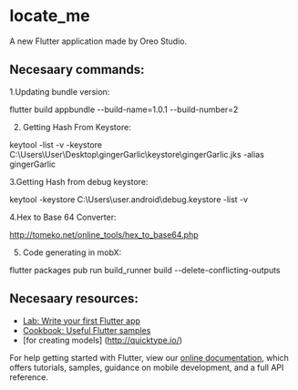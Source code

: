 # locate_me

A new Flutter application made by Oreo Studio.

## Necesaary commands:

1.Updating bundle version:

flutter build appbundle --build-name=1.0.1 --build-number=2

2. Getting Hash From Keystore:

keytool -list -v -keystore C:\Users\User\Desktop\gingerGarlic\keystore\gingerGarlic.jks -alias gingerGarlic

3.Getting Hash from debug keystore:

keytool -keystore C:\Users\user\.android\debug.keystore -list -v

4.Hex to Base 64 Converter:

http://tomeko.net/online_tools/hex_to_base64.php

5. Code generating in mobX:

flutter packages pub run build_runner build --delete-conflicting-outputs

## Necesaary resources:

- [Lab: Write your first Flutter app](https://flutter.dev/docs/get-started/codelab)
- [Cookbook: Useful Flutter samples](https://flutter.dev/docs/cookbook)
- [for creating models] (http://quicktype.io/)

For help getting started with Flutter, view our
[online documentation](https://flutter.dev/docs), which offers tutorials,
samples, guidance on mobile development, and a full API reference.
